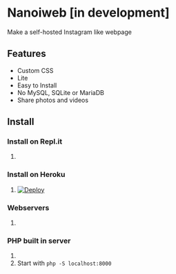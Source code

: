 # Nanoiweb [in development]
Make a self-hosted Instagram like webpage
## Features
- Custom CSS
- Lite
- Easy to Install
- No MySQL, SQLite or MariaDB
- Share photos and videos
## Install
### Install on Repl.it
1. 
### Install on Heroku
1. [![Deploy](https://www.herokucdn.com/deploy/button.png)](https://heroku.com/deploy?template=https://github.com/absucc/nanoiweb)
### Webservers
1. 
### PHP built in server
1. 
2. Start with `php -S localhost:8000`
